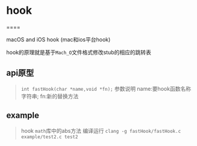 # hook
====

macOS and iOS hook (mac和ios平台hook)

hook的原理就是基于`Mach_O`文件格式修改stub的相应的跳转表

## api原型

> `int fastHook(char *name,void *fn);`
>参数说明 name:要hook函数名称字符串; fn:新的替换方法

## example

> hook `math`库中的abs方法
> 编译运行 `clang -g fastHook/fastHook.c example/test2.c test2`









